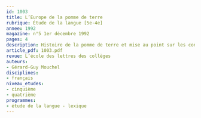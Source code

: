 ```yaml
---
id: 1003
title: L’Europe de la pomme de terre
rubrique: Étude de la langue [5e-4e]
annee: 1992
magazine: n°5 1er décembre 1992
pages: 4
description: Histoire de la pomme de terre et mise au point sur les confusions langagières.
article_pdf: 1003.pdf
revue: L’école des lettres des collèges
auteurs:
- Gérard-Guy Mouchel
disciplines:
- français
niveau_etudes:
- cinquième
- quatrième
programmes:
- étude de la langue - lexique
---
```

